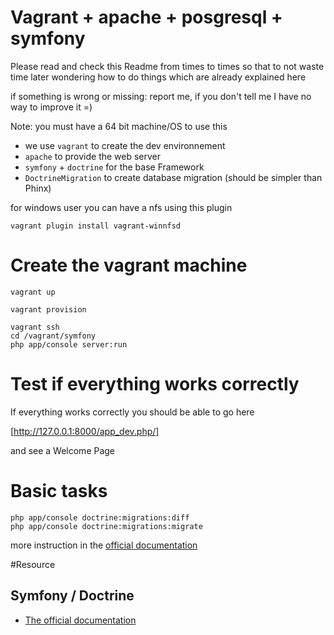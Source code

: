 # Vagrant + apache + posgresql + symfony

Please read and check this Readme from times to times so that
to not waste time later wondering how to do things which are
already explained here

if something is wrong or missing: report me, if you don't tell me
I have no way to improve it =)

Note: you must have a 64 bit machine/OS to use this

  * we use `vagrant` to create the dev environnement
  * `apache` to provide the web server
  * `symfony` + `doctrine` for the base Framework
  * `DoctrineMigration` to create database migration (should be simpler than Phinx)


for windows user you can have a nfs using this plugin

```
vagrant plugin install vagrant-winnfsd
```

# Create the vagrant machine

```
vagrant up
```

```
vagrant provision
```

```
vagrant ssh
cd /vagrant/symfony
php app/console server:run
```

# Test if everything works correctly

If everything works correctly you should be able to go here

[http://127.0.0.1:8000/app_dev.php/]

and see a Welcome Page

# Basic tasks

```
php app/console doctrine:migrations:diff
php app/console doctrine:migrations:migrate
```

more instruction in the [official documentation](http://symfony.com/doc/current/bundles/DoctrineMigrationsBundle/index.html#generating-migrations-automatically)


#Resource

## Symfony / Doctrine

  * [The official documentation](http://symfony.com/doc/current/book/index.html)
